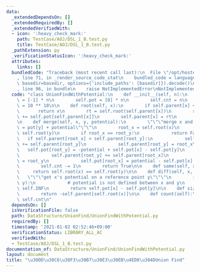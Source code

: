 ```yaml
---
data:
  _extendedDependsOn: []
  _extendedRequiredBy: []
  _extendedVerifiedWith:
  - icon: ':heavy_check_mark:'
    path: TestCase/AOJ/DSL_1_B.test.py
    title: TestCase/AOJ/DSL_1_B.test.py
  _pathExtension: py
  _verificationStatusIcon: ':heavy_check_mark:'
  attributes:
    links: []
  bundledCode: "Traceback (most recent call last):\n  File \"/opt/hostedtoolcache/Python/3.9.1/x64/lib/python3.9/site-packages/onlinejudge_verify/documentation/build.py\"\
    , line 71, in _render_source_code_stat\n    bundled_code = language.bundle(stat.path,\
    \ basedir=basedir, options={'include_paths': [basedir]}).decode()\n  File \"/opt/hostedtoolcache/Python/3.9.1/x64/lib/python3.9/site-packages/onlinejudge_verify/languages/python.py\"\
    , line 96, in bundle\n    raise NotImplementedError\nNotImplementedError\n"
  code: "class UnionFindWithPotential:\n    def __init__(self, n):\n        self.parent\
    \ = [-1] * n\n        self.pot = [0] * n\n        self.cnt = n\n        self.INF\
    \ = 10 ** 18\n\n    def root(self, x):\n        if self.parent[x] < 0:\n     \
    \       return x\n        rt = self.root(self.parent[x])\n        self.pot[x]\
    \ += self.pot[self.parent[x]]\n        self.parent[x] = rt\n        return rt\n\
    \n    def merge(self, x, y, potential):\n        \"\"\"merge x and y in pot[x]\
    \ = pot[y] + potential\"\"\"\n        root_x = self.root(x)\n        root_y =\
    \ self.root(y)\n        if root_x == root_y:\n            return False\n     \
    \   if self.parent[root_x] < self.parent[root_y]:\n            self.parent[root_x]\
    \ += self.parent[root_y]\n            self.parent[root_y] = root_x\n         \
    \   self.pot[root_y] = -potential + self.pot[x] - self.pot[y]\n        else:\n\
    \            self.parent[root_y] += self.parent[root_x]\n            self.parent[root_x]\
    \ = root_y\n            self.pot[root_x] = potential - self.pot[x] + self.pot[y]\n\
    \        self.cnt -= 1\n        return True\n\n    def same(self, x, y):\n   \
    \     return self.root(x) == self.root(y)\n\n    def diff(self, x, y):\n     \
    \   \"\"\"get x's potential on a reference point y\"\"\"\n        if not self.same(x,\
    \ y):\n            # potential is not defined between x and y\n            return\
    \ self.INF\n        return self.pot[x] - self.pot[y]\n\n    def size(self, x):\n\
    \        return -self.parent[self.root(x)]\n\n    def count(self):\n        return\
    \ self.cnt\n"
  dependsOn: []
  isVerificationFile: false
  path: DataStructure/UnionFind/UnionFindWithPotential.py
  requiredBy: []
  timestamp: '2021-01-02 02:52:46+09:00'
  verificationStatus: LIBRARY_ALL_AC
  verifiedWith:
  - TestCase/AOJ/DSL_1_B.test.py
documentation_of: DataStructure/UnionFind/UnionFindWithPotential.py
layout: document
title: "\u30DD\u30C6\u30F3\u30B7\u30E3\u30EB\u4ED8\u304DUnion Find"
---
```

